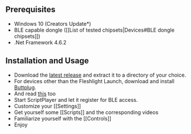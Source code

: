 ## Prerequisites

* Windows 10 (Creators Update*)
* BLE capable dongle ([[List of tested chipsets|Devices#BLE dongle chipsets]])
* .Net Framework 4.6.2

## Installation and Usage

* Download the [latest release](https://github.com/FredTungsten/ScriptPlayer/releases) and extract it to a directory of your choice.
* For devices other than the Fleshlight Launch, download and install [Buttplug](https://ci.appveyor.com/api/buildjobs/m2um3qsl4t2rlbc1/artifacts/Buttplug-Release-0.0.0.421-installer.exe).
* And read [this](https://metafetish.club/t/using-buttplug-with-scriptplayer/68) too
* Start ScriptPlayer and let it register for BLE access.
* Customize your [[Settings]]
* Get yourself some [[Scripts]] and the corresponding videos
* Familiarize yourself with the [[Controls]]
* Enjoy